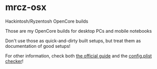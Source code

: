 # mrcz-osx
Hackintosh/Ryzentosh OpenCore builds

Those are my OpenCore builds for desktop PCs and mobile notebooks

Don't use those as quick-and-dirty built setups, but treat them as documentation of good setups!

For other information, check both [the official guide](https://dortania.github.io/OpenCore-Install-Guide) and the [config.plist checker](https://opencore.slowgeek.com/)!
